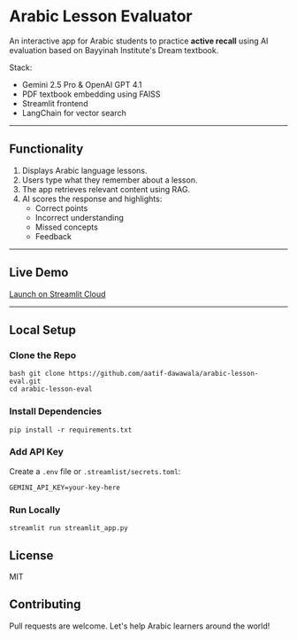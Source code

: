 # Arabic Lesson Evaluator 

An interactive app for Arabic students to practice **active recall** using AI evaluation based on Bayyinah Institute's Dream textbook.

Stack:
- Gemini 2.5 Pro & OpenAI GPT 4.1
- PDF textbook embedding using FAISS
- Streamlit frontend
- LangChain for vector search

---

## Functionality

1. Displays Arabic language lessons.
2. Users type what they remember about a lesson.
3. The app retrieves relevant content using RAG.
4. AI scores the response and highlights:
    - Correct points
    - Incorrect understanding
    - Missed concepts
    - Feedback

---

## Live Demo
[Launch on Streamlit Cloud](https://arabic-leappn-eval-bo4juht5vqqzqtgfsayval.streamlit.app/)

---

## Local Setup

### Clone the Repo
```
bash git clone https://github.com/aatif-dawawala/arabic-lesson-eval.git
cd arabic-lesson-eval
```

### Install Dependencies
```pip install -r requirements.txt```

### Add API Key
Create a ```.env``` file or ```.streamlist/secrets.toml```:
```OPENAI_API_KEY=your-key-here
GEMINI_API_KEY=your-key-here
```

### Run Locally
```streamlit run streamlit_app.py```

## License 
MIT

## Contributing
Pull requests are welcome. Let's help Arabic learners around the world!

